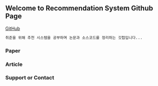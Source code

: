 ## Welcome to Recommendation System Github Page

[GitHub](https://github.com/okso6441-ksh/RecommendationSystem/edit/main/README.md) 

```markdown
취준을 위해 추천 시스템을 공부하며 논문과 소스코드를 정리하는 깃헙입니다...
```

### Paper

### Article

### Support or Contact